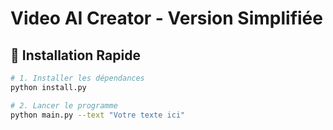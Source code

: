 # Video AI Creator - Version Simplifiée

## 🚀 Installation Rapide

```bash
# 1. Installer les dépendances
python install.py

# 2. Lancer le programme
python main.py --text "Votre texte ici"
